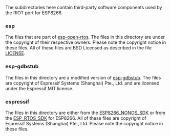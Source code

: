 The subdirectories here contain third-party software components used by the RIOT port for ESP8266.

### esp

The files that are part of [esp-open-rtos](https://github.com/SuperHouse/esp-open-rtos.git). The files in this directory are under the copyright of their respective owners. Please note the copyright notice in these files. All of these files are BSD Licensed as described in the file [LICENSE](https://github.com/SuperHouse/esp-open-rtos/blob/master/LICENSE).

### esp-gdbstub

The files in this directory are a modified version of [esp-gdbstub](https://github.com/espressif/esp-gdbstub). The files are copyright of Espressif Systems (Shanghai) Pte., Ltd. and are licensed under the Espressif MIT license.

### espressif

The files in this directory are either from the [ESP8266_NONOS_SDK](https://github.com/espressif/ESP8266_NONOS_SDK.git) or from the [ESP_RTOS_SDK](https://github.com/espressif/ESP8266_RTOS_SDK.git) for ESP8266. All of these files are copyright of Espressif Systems (Shanghai) Pte., Ltd. Please note the copyright notice in these files.
